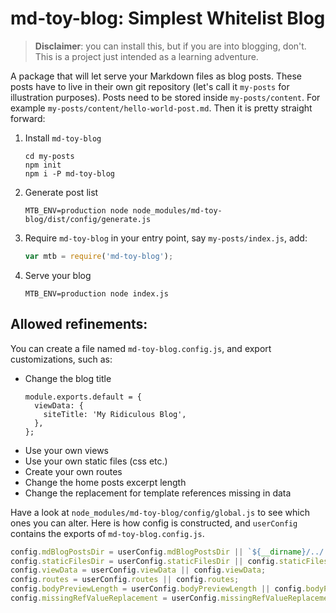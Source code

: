 # md-toy-blog: Simplest Whitelist Blog

> **Disclaimer**: you can install this, but if you are into blogging, don't. This is a project just intended as a learning adventure.

A package that will let serve your Markdown files as blog posts. These posts have to live in their own git repository (let's call it `my-posts` for illustration purposes). Posts need to be stored inside `my-posts/content`. For example `my-posts/content/hello-world-post.md`. Then it is pretty straight forward:

1. Install `md-toy-blog`
   ```
   cd my-posts
   npm init
   npm i -P md-toy-blog
   ```
2. Generate post list
   ```
   MTB_ENV=production node node_modules/md-toy-blog/dist/config/generate.js
   ```
3. Require `md-toy-blog` in your entry point, say `my-posts/index.js`, add:
   ```javascript
   var mtb = require('md-toy-blog');
   ```
4. Serve your blog
   ```
   MTB_ENV=production node index.js
   ```

## Allowed refinements:
You can create a file named `md-toy-blog.config.js`, and export customizations, such as:
- Change the blog title
  ```
  module.exports.default = {
    viewData: {
      siteTitle: 'My Ridiculous Blog',
    },
  };
  ```
- Use your own views
- Use your own static files (css etc.)
- Create your own routes
- Change the home posts excerpt length
- Change the replacement for template references missing in data

Have a look at `node_modules/md-toy-blog/config/global.js` to see which ones you can alter. Here is how config is constructed, and `userConfig` contains the exports of `md-toy-blog.config.js`.
```javascript
config.mdBlogPostsDir = userConfig.mdBlogPostsDir || `${__dirname}/../../../content`
config.staticFilesDir = userConfig.staticFilesDir || config.staticFilesDir;
config.viewData = userConfig.viewData || config.viewData;
config.routes = userConfig.routes || config.routes;
config.bodyPreviewLength = userConfig.bodyPreviewLength || config.bodyPreviewLength;
config.missingRefValueReplacement = userConfig.missingRefValueReplacement || config.missingRefValueReplacement;
```
